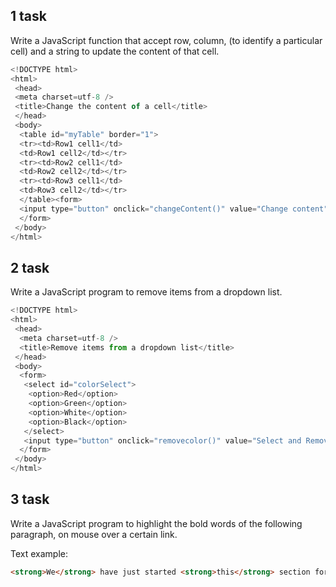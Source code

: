 ## 1 task

Write a JavaScript function that accept row, column, (to identify a particular cell) and a string to update the content of that cell. 

```javascript
<!DOCTYPE html>  
<html>
 <head>
 <meta charset=utf-8 />  
 <title>Change the content of a cell</title>  
 </head>
 <body>  
  <table id="myTable" border="1">  
  <tr><td>Row1 cell1</td>  
  <td>Row1 cell2</td></tr>  
  <tr><td>Row2 cell1</td>  
  <td>Row2 cell2</td></tr>  
  <tr><td>Row3 cell1</td>  
  <td>Row3 cell2</td></tr>  
  </table><form>  
  <input type="button" onclick="changeContent()" value="Change content">  
  </form>
 </body>
</html>  
```

## 2 task

Write a JavaScript program to remove items from a dropdown list.

```javascript
<!DOCTYPE html>  
<html>
 <head>  
  <meta charset=utf-8 />  
  <title>Remove items from a dropdown list</title>  
 </head>
 <body>
  <form>  
   <select id="colorSelect">  
    <option>Red</option>  
    <option>Green</option>  
    <option>White</option>  
    <option>Black</option>  
   </select>
   <input type="button" onclick="removecolor()" value="Select and Remove">
  </form>
 </body>
</html>  
```


## 3 task

Write a JavaScript program to highlight the bold words of the following paragraph, on mouse over a certain link. 

Text example:

```html
<strong>We</strong> have just started <strong>this</strong> section for the users (<strong>beginner</strong> to intermediate) who <strong>want</strong> to work with <strong>various</strong> JavaScript <strong>problems</strong> and write scripts online to <strong>test</strong> their JavaScript <strong>skill</strong>.</p>
```